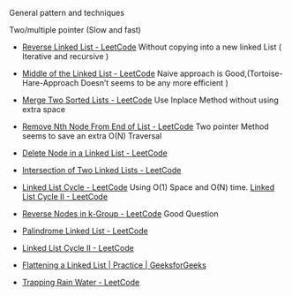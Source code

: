 General pattern and techniques

Two/multiple pointer (Slow and fast) 

  
  
  
  

-   [Reverse Linked List - LeetCode](https://leetcode.com/problems/reverse-linked-list/submissions/) Without copying into a new linked List ( Iterative and recursive )
    
-   [Middle of the Linked List - LeetCode](https://leetcode.com/problems/middle-of-the-linked-list/) Naive approach is Good,(Tortoise-Hare-Approach Doesn’t seems to be any more efficient )
    
-   [Merge Two Sorted Lists - LeetCode](https://leetcode.com/problems/merge-two-sorted-lists/) Use Inplace Method without using extra space
    
-   [Remove Nth Node From End of List - LeetCode](https://leetcode.com/problems/remove-nth-node-from-end-of-list/) Two pointer Method seems to save an extra O(N) Traversal
    
-   [Delete Node in a Linked List - LeetCode](https://leetcode.com/problems/delete-node-in-a-linked-list/)
    
-   [Intersection of Two Linked Lists - LeetCode](https://leetcode.com/problems/intersection-of-two-linked-lists/)
    
-   [Linked List Cycle - LeetCode](https://leetcode.com/problems/linked-list-cycle/) Using O(1) Space and O(N) time. [Linked List Cycle II - LeetCode](https://leetcode.com/problems/linked-list-cycle-ii/)
    
-   [Reverse Nodes in k-Group - LeetCode](https://leetcode.com/problems/reverse-nodes-in-k-group/) Good Question
    
-   [Palindrome Linked List - LeetCode](https://leetcode.com/problems/palindrome-linked-list/) 
    
-   [Linked List Cycle II - LeetCode](https://leetcode.com/problems/linked-list-cycle-ii)
    
-   [Flattening a Linked List | Practice | GeeksforGeeks](https://practice.geeksforgeeks.org/problems/flattening-a-linked-list/1)
    
-   [Trapping Rain Water - LeetCode](https://leetcode.com/problems/trapping-rain-water/)